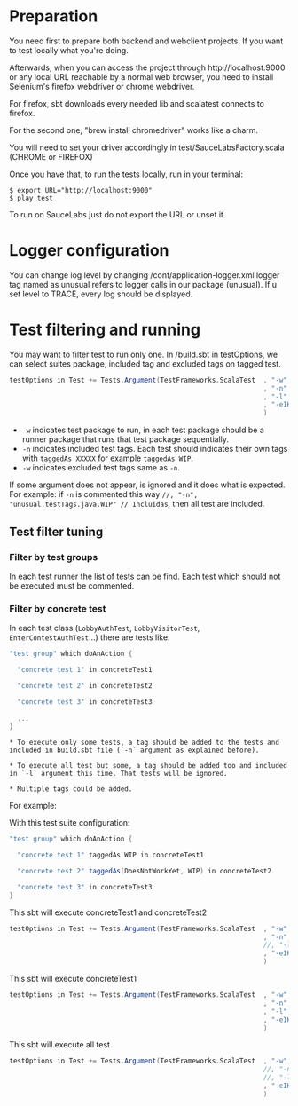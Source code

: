 Preparation
===========

You need first to prepare both backend and webclient projects. If you want to test locally what you're doing.

Afterwards, when you can access the project through http://localhost:9000 or any local URL reachable by a normal web
browser, you need to install Selenium's firefox webdriver or chrome webdriver.

For firefox, sbt downloads every needed lib and scalatest connects to firefox.

For the second one, "brew install chromedriver" works like a charm.

You will need to set your driver accordingly in test/SauceLabsFactory.scala (CHROME or FIREFOX)

Once you have that, to run the tests locally, run in your terminal:

    $ export URL="http://localhost:9000"
    $ play test

To run on SauceLabs just do not export the URL or unset it.


Logger configuration
====================

You can change log level by changing /conf/application-logger.xml
logger tag named as unusual refers to logger calls in our package (unusual). If u set level to TRACE, every log should be
displayed.


Test filtering and running
==========================

You may want to filter test to run only one. In /build.sbt in testOptions, we can select suites package, included tag
and excluded tags on tagged test.
```Scala
testOptions in Test += Tests.Argument(TestFrameworks.ScalaTest  , "-w", "unusual.tests.runner" // Paquete de tests
                                                                , "-n", "unusual.testTags.java.WIP" // Incluidas
                                                                , "-l", "unusual.testTags.java.DoesNotWorkYet" // Excluidas
                                                                , "-eIKNCHLPQ"
                                                                )
```

   - `-w` indicates test package to run, in each test package should be a runner package that runs that test package sequentially.
   - `-n` indicates included test tags. Each test should indicates their own tags with `taggedAs XXXXX` for example `taggedAs WIP`.
   - `-w` indicates excluded test tags same as `-n`.

If some argument does not appear, is ignored and it does what is expected. For example: if `-n` is commented this way `//, "-n", "unusual.testTags.java.WIP" // Incluidas`, then all test are included.


Test filter tuning
------------------

### Filter by test groups

In each test runner the list of tests can be find. Each test which should not be executed must be commented.


### Filter by concrete test

In each test class (`LobbyAuthTest`, `LobbyVisitorTest`, `EnterContestAuthTest`...) there are tests like:
```Scala
"test group" which doAnAction {

  "concrete test 1" in concreteTest1

  "concrete test 2" in concreteTest2

  "concrete test 3" in concreteTest3
  
  ...
}
```

    * To execute only some tests, a tag should be added to the tests and included in build.sbt file (`-n` argument as explained before).

    * To execute all test but some, a tag should be added too and included in `-l` argument this time. That tests will be ignored.

    * Multiple tags could be added.


For example:

With this test suite configuration:
```Scala
"test group" which doAnAction {

  "concrete test 1" taggedAs WIP in concreteTest1

  "concrete test 2" taggedAs(DoesNotWorkYet, WIP) in concreteTest2

  "concrete test 3" in concreteTest3
}
```

This sbt will execute concreteTest1 and concreteTest2
```Scala
testOptions in Test += Tests.Argument(TestFrameworks.ScalaTest  , "-w", "unusual.tests.runner" // Paquete de tests
                                                                , "-n", "unusual.testTags.java.WIP" // Incluidas
                                                                //, "-l", "unusual.testTags.java.DoesNotWorkYet" // Excluidas
                                                                , "-eIKNCHLPQ"
                                                                )
```     

This sbt will execute concreteTest1
```Scala
testOptions in Test += Tests.Argument(TestFrameworks.ScalaTest  , "-w", "unusual.tests.runner" // Paquete de tests
                                                                , "-n", "unusual.testTags.java.WIP" // Incluidas
                                                                , "-l", "unusual.testTags.java.DoesNotWorkYet" // Excluidas
                                                                , "-eIKNCHLPQ"
                                                                )
```  


This sbt will execute all test
```Scala
testOptions in Test += Tests.Argument(TestFrameworks.ScalaTest  , "-w", "unusual.tests.runner" // Paquete de tests
                                                                //, "-n", "unusual.testTags.java.WIP" // Incluidas
                                                                //, "-l", "unusual.testTags.java.DoesNotWorkYet" // Excluidas
                                                                , "-eIKNCHLPQ"
                                                                )
```  




